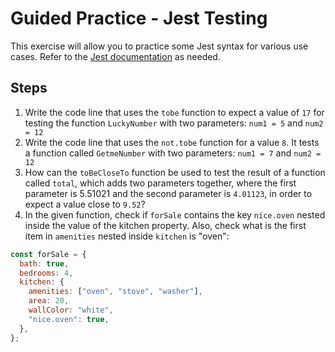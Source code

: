 # Guided Practice - Jest Testing 

This exercise will allow you to practice some Jest syntax for various use cases. Refer to the [Jest documentation](https://jestjs.io/docs/getting-started) as needed. 

## Steps
1. Write the code line that uses the `tobe` function to expect a value of `17` for testing  the function `LuckyNumber` with two parameters: `num1 = 5` and `num2 = 12`
2. Write the code line that uses the `not.tobe` function for a value `8`. It tests a function called `GetmeNumber` with two parameters: `num1 = 7` and `num2 = 12`
3. How can the `toBeCloseTo` function be used to test the result of a function called `total`, which adds two parameters together, where the first parameter is 5.51021 and the second parameter is `4.01123`, in order to expect a value close to `9.52`?
4. In the given function, check if `forSale` contains the key `nice.oven` nested inside the value of the kitchen property. Also, check what is the first item in `amenities` nested inside `kitchen` is "oven":
```js
const forSale = {
  bath: true,
  bedrooms: 4,
  kitchen: {
    amenities: ["oven", "stove", "washer"],
    area: 20,
    wallColor: "white",
    "nice.oven": true,
  },
};
```